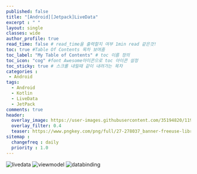 ```yaml
---
published: false
title: "[Android][Jetpack]LiveData"	
excerpt : " "	
layout: single	
classes: wide
author_profile: true	
read_time: false # read_time을 출력할지 여부 1min read 같은것!	
toc: true #Table Of Contents 목차 보여줌	
toc_label: "My Table of Contents" # toc 이름 정의	
toc_icon: "cog" #font Awesome아이콘으로 toc 아이콘 설정	
toc_sticky: true # 스크롤 내릴때 같이 내려가는 목차	
categories :	
 - Android	
tags: 	
  - Android
  - Kotlin
  - LiveData
  - JetPack
comments: true	
header:
  overlay_image: https://user-images.githubusercontent.com/35194820/119770376-18f76c80-bef7-11eb-8b3e-abca9300d1c1.gif
  overlay_filter: 0.4
  teaser: https://www.pngkey.com/png/full/27-278037_banner-freeuse-library-android-transparent-app-android-development.png
sitemap :	
  changefreq : daily	
  priority : 1.0	
---
```




![livedata](https://user-images.githubusercontent.com/35194820/119796009-f58eea80-bf13-11eb-9d8b-cfbae470312b.PNG)
![viewmodel](https://user-images.githubusercontent.com/35194820/119796018-f6c01780-bf13-11eb-8635-95a993dcc7a9.PNG)
![databinding](https://user-images.githubusercontent.com/35194820/119796020-f758ae00-bf13-11eb-975f-f09bfd895ef1.PNG)